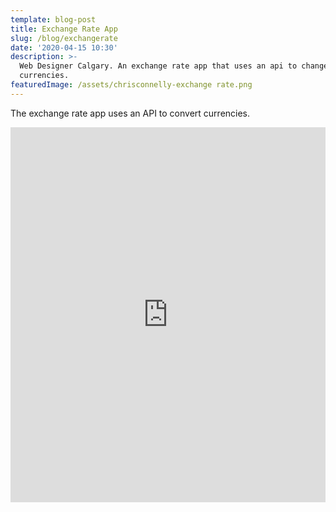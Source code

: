 ```yaml
---
template: blog-post
title: Exchange Rate App
slug: /blog/exchangerate
date: '2020-04-15 10:30'
description: >-
  Web Designer Calgary. An exchange rate app that uses an api to change
  currencies.
featuredImage: /assets/chrisconnelly-exchange rate.png
---
```

The exchange rate app uses an API to convert currencies.

<iframe height="600" style="width: 100%;" scrolling="no" title="Exchange Rate" src="https://codepen.io/chris-connelly/embed/bGprgRN?height=600&theme-id=dark&default-tab=html,result" frameborder="no" loading="lazy" allowtransparency="true" allowfullscreen="true">
  See the Pen <a href='https://codepen.io/chris-connelly/pen/bGprgRN'>Exchange Rate</a> by Chris Connelly
  (<a href='https://codepen.io/chris-connelly'>@chris-connelly</a>) on <a href='https://codepen.io'>CodePen</a>.
</iframe>
